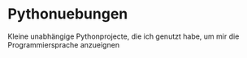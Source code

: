 # Pythonuebungen  


Kleine unabhängige Pythonprojecte, die ich genutzt habe, um mir die Programmiersprache anzueignen


